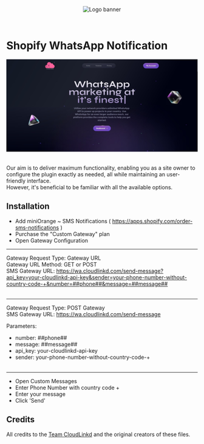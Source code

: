 <p align="center">
<img alt="Logo banner" src="https://github.com/cloudlinkd-networks/whatsapp-notification/blob/main/logo.png"/></p>
</br>

# Shopify WhatsApp Notification

![Example dashboard](https://raw.githubusercontent.com/cloudlinkd-networks/WHMCS-WhatsApp-Notification/refs/heads/main/screenshot-4.png)
</br></br>

Our aim is to deliver maximum functionality, enabling you as a site owner to configure the plugin exactly as needed, all while maintaining an user-friendly interface.<br>
However, it's beneficial to be familiar with all the available options.<br>

## Installation

- Add miniOrange ~ SMS Notifications ( https://apps.shopify.com/order-sms-notifications )
- Purchase the "Custom Gateway" plan
- Open Gateway Configuration

---

 Gateway Request Type: Gateway URL</br>
 Gateway URL Method: GET or POST</br>
 SMS Gateway URL: https://wa.cloudlinkd.com/send-message?api_key=your-cloudlinkd-api-key&sender=your-phone-number-without-country-code-+&number=##phone##&message=##message##</br></br>

---

 Gateway Request Type: POST Gateway</br>
 SMS Gateway URL: https://wa.cloudlinkd.com/send-message
 </br>
 
 Parameters:
 - number: ##phone##</br>
 - message: ##message##</br>
 - api_key: your-cloudlinkd-api-key</br>
 - sender: your-phone-number-without-country-code-+</br></br>

 ---
 
- Open Custom Messages</br>
- Enter Phone Number with country code +</br>
- Enter your message</br>
- Click 'Send'</br>

## Credits

All credits to the [Team CloudLinkd](https://www.cloudlinkd.com) and the original creators of these files.</br>
